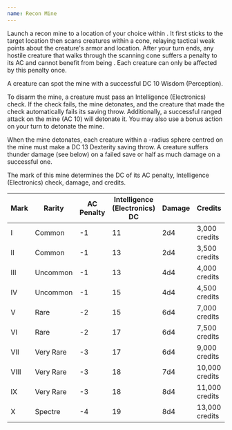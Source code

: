 ```yaml
---
name: Recon Mine
---
```

Launch a recon mine to a location of your choice within <me-distance length="30" />. It first sticks to the target
location then scans creatures within a <me-distance length="30" adj/> cone, relaying tactical weak points about the creature's
armor and location. After your turn ends, any hostile creature that walks through the scanning cone suffers a penalty to
its AC and cannot benefit from being <me-condition id="invisible"/>. Each creature can only be affected by this penalty once.

A creature can spot the mine with a successful DC 10 Wisdom (Perception).

To disarm the mine, a creature must pass an Intelligence (Electronics) check. If the check fails, the mine detonates, and
the creature that made the check automatically fails its saving throw. Additionally, a successful ranged attack on the
mine (AC 10) will detonate it. You may also use a bonus action on your turn to detonate the mine.

When the mine detonates, each creature within a <me-distance length="5" adj/>-radius sphere centred on the mine must
make a DC 13 Dexterity saving throw. A creature suffers thunder damage (see below) on a failed save
or half as much damage on a successful one.

The mark of this mine determines the DC of its AC penalty, Intelligence (Electronics) check, damage, and credits.

Mark|Rarity|AC Penalty|Intelligence (Electronics) DC|Damage|Credits
---|---|---|---|---|---
I|Common|-1|11|2d4|3,000 credits
II|Common|-1|13|2d4|3,500 credits
III|Uncommon|-1|13|4d4|4,000 credits
IV|Uncommon|-1|15|4d4|4,500 credits
V|Rare|-2|15|6d4|7,000 credits
VI|Rare|-2|17|6d4|7,500 credits
VII|Very Rare|-3|17|6d4|9,000 credits
VIII|Very Rare|-3|18|7d4|10,000 credits
IX|Very Rare|-3|18|8d4|11,000 credits
X|Spectre|-4|19|8d4|13,000 credits


